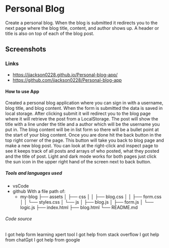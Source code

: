 # Personal Blog

Create a personal blog. When the blog is submitted it redirects you to the next page where the blog title, content, and author shows up. A header or title is also on top of each of the blog post.

## Screenshots

### Links

- https://jjackson0228.github.io/Personal-blog-app/
- https://github.com/jjackson0228/Personal-blog-app

#### How to use App

Created a personal blog application where you can sign in with a username, blog title, and blog content. When the form is submitted the data is saved in local storage. After clicking submit it will redirect you to the blog page where it will retrieve the post from a LocalStorage. The post will show the title with a line under the title and a author which will be the username you put in. The blog content will be in list form so there will be a bullet point at the start of your blog content. Once you are done hit the back button in the top right corner of the page. This button will take you back to blog page and make a new blog post. You can look at the right-click and inspect page to see it keeps track of all posts and arrays of who posted, what they posted and the title of post. Light and dark mode works for both pages just click the sun icon in the upper right hand of the screen next to back button.

##### Tools and languages used

- vsCode
- github
  With a file path of:
  - my-blog
    ├── assets
    │ ├── css
    │ │ ├── blog.css
    │ │ ├── form.css
    │ │ └── styles.css
    │ └── js
    │ ├── blog.js
    │ ├── form.js
    │ └── logic.js
    ├── index.html
    ├── blog.html
    └── README.md

###### Code source

I got help form learning xpert tool
I got help from stack overflow
I got help from chatGpt
I got help from google
